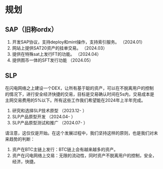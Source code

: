 规划
============


SAP（旧称ordx）
----

1. 开发SAP协议，支持deploy和mint操作，支持索引服务。  （2024.01）
2. 网站上提供SAT20资产的挂单交易。    （2024.03）
3. 提供在特殊sat上发行FT的功能。     （2024.04）
4. 提供图币一体的SFT发行功能         （2024.05）


SLP
----
在闪电网络之上建设一个DEX，让所有基于聪的资产，可以在不脱离用户的控制的情况下，进行安全经济快捷的交易，目标是交易确认时间在5s内，交易成本是主网交易费用的5%以下。所有这些工作我们希望能在2024年上半年完成。

1. 研究和选择SLP技术原型  （2023.12- ）
2. SLP产品原型开发       （2024.04- ）
3. SLP产品原型测试和推广  （2024.07- ）


请注意，这仅仅是开始。在这个发展过程中，我们坚持这样的原则，也是我们对未来趋势的判断：   
1. 资产在BTC主链上发行：BTC链上会有越来越多的资产。
2. 资产在闪电网络上交易：无限的流动性，同时资产不脱离用户的控制，安全，经济，快捷。
